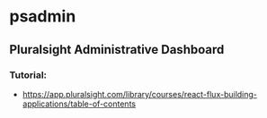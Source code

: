 # psadmin

## Pluralsight Administrative Dashboard

### Tutorial:
- https://app.pluralsight.com/library/courses/react-flux-building-applications/table-of-contents
